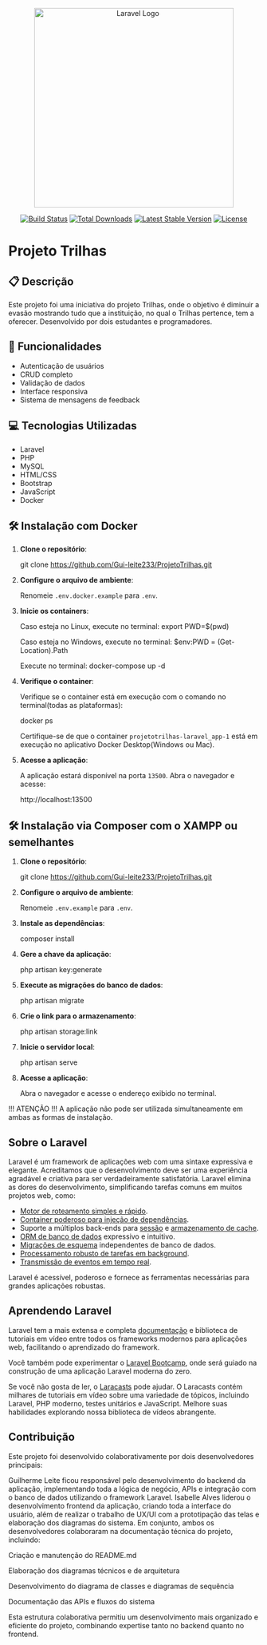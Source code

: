 <p align="center"><a href="https://laravel.com" target="_blank"><img src="https://raw.githubusercontent.com/laravel/art/master/logo-lockup/5%20SVG/2%20CMYK/1%20Full%20Color/laravel-logolockup-cmyk-red.svg" width="400" alt="Laravel Logo"></a></p>

<p align="center">
<a href="https://github.com/laravel/framework/actions"><img src="https://github.com/laravel/framework/workflows/tests/badge.svg" alt="Build Status"></a>
<a href="https://packagist.org/packages/laravel/framework"><img src="https://img.shields.io/packagist/dt/laravel/framework" alt="Total Downloads"></a>
<a href="https://packagist.org/packages/laravel/framework"><img src="https://img.shields.io/packagist/v/laravel/framework" alt="Latest Stable Version"></a>
<a href="https://packagist.org/packages/laravel/framework"><img src="https://img.shields.io/packagist/l/laravel/framework" alt="License"></a>
</p>

# Projeto Trilhas


## 📋 Descrição

Este projeto foi uma iniciativa do projeto Trilhas, onde o objetivo é diminuir a evasão mostrando tudo que a instituição, no qual o Trilhas pertence, tem a oferecer. Desenvolvido por dois estudantes e programadores.

## 🚀 Funcionalidades

- Autenticação de usuários
- CRUD completo
- Validação de dados
- Interface responsiva
- Sistema de mensagens de feedback

## 💻 Tecnologias Utilizadas

- Laravel
- PHP
- MySQL
- HTML/CSS
- Bootstrap
- JavaScript
- Docker



## 🛠️ Instalação com Docker

1. **Clone o repositório**:
    
    git clone https://github.com/Gui-leite233/ProjetoTrilhas.git
    
2. **Configure o arquivo de ambiente**:  

    Renomeie `.env.docker.example` para `.env`.
    
3. **Inicie os containers**:  

    Caso esteja no Linux, execute no terminal: export PWD=$(pwd)

    Caso esteja no Windows, execute no terminal: $env:PWD = (Get-Location).Path

    Execute no terminal: docker-compose up -d 
    
4. **Verifique o container**:

    Verifique se o container está em execução com o comando no terminal(todas as plataformas): 

    docker ps

    Certifique-se de que o container `projetotrilhas-laravel_app-1` está em execução no aplicativo Docker Desktop(Windows ou Mac).

5. **Acesse a aplicação**:  

    A aplicação estará disponível na porta `13500`. Abra o navegador e acesse:
    
    http://localhost:13500

## 🛠️ Instalação via Composer com o XAMPP ou semelhantes

1. **Clone o repositório**:

    git clone https://github.com/Gui-leite233/ProjetoTrilhas.git
    
2. **Configure o arquivo de ambiente**:  

    Renomeie `.env.example` para `.env`.
    
3. **Instale as dependências**:

    composer install
    
4. **Gere a chave da aplicação**:
    
    php artisan key:generate
    
5. **Execute as migrações do banco de dados**:
    
    php artisan migrate
    
6. **Crie o link para o armazenamento**:

    php artisan storage:link
    
7. **Inicie o servidor local**:

    php artisan serve
    
8. **Acesse a aplicação**:  

    Abra o navegador e acesse o endereço exibido no terminal.


!!! ATENÇÃO !!!
A aplicação não pode ser utilizada simultaneamente em ambas as formas de instalação.


## Sobre o Laravel

Laravel é um framework de aplicações web com uma sintaxe expressiva e elegante. Acreditamos que o desenvolvimento deve ser uma experiência agradável e criativa para ser verdadeiramente satisfatória. Laravel elimina as dores do desenvolvimento, simplificando tarefas comuns em muitos projetos web, como:

- [Motor de roteamento simples e rápido](https://laravel.com/docs/routing).
- [Container poderoso para injeção de dependências](https://laravel.com/docs/container).
- Suporte a múltiplos back-ends para [sessão](https://laravel.com/docs/session) e [armazenamento de cache](https://laravel.com/docs/cache).
- [ORM de banco de dados](https://laravel.com/docs/eloquent) expressivo e intuitivo.
- [Migrações de esquema](https://laravel.com/docs/migrations) independentes de banco de dados.
- [Processamento robusto de tarefas em background](https://laravel.com/docs/queues).
- [Transmissão de eventos em tempo real](https://laravel.com/docs/broadcasting).

Laravel é acessível, poderoso e fornece as ferramentas necessárias para grandes aplicações robustas.

## Aprendendo Laravel

Laravel tem a mais extensa e completa [documentação](https://laravel.com/docs) e biblioteca de tutoriais em vídeo entre todos os frameworks modernos para aplicações web, facilitando o aprendizado do framework.

Você também pode experimentar o [Laravel Bootcamp](https://bootcamp.laravel.com), onde será guiado na construção de uma aplicação Laravel moderna do zero.

Se você não gosta de ler, o [Laracasts](https://laracasts.com) pode ajudar. O Laracasts contém milhares de tutoriais em vídeo sobre uma variedade de tópicos, incluindo Laravel, PHP moderno, testes unitários e JavaScript. Melhore suas habilidades explorando nossa biblioteca de vídeos abrangente.

## Contribuição

Este projeto foi desenvolvido colaborativamente por dois desenvolvedores principais:

Guilherme Leite ficou responsável pelo desenvolvimento do backend da aplicação, implementando toda a lógica de negócio, APIs e integração com o banco de dados utilizando o framework Laravel.
Isabelle Alves liderou o desenvolvimento frontend da aplicação, criando toda a interface do usuário, além de realizar o trabalho de UX/UI com a prototipação das telas e elaboração dos diagramas do sistema.
Em conjunto, ambos os desenvolvedores colaboraram na documentação técnica do projeto, incluindo:

Criação e manutenção do README.md

Elaboração dos diagramas técnicos e de arquitetura

Desenvolvimento do diagrama de classes e diagramas de sequência

Documentação das APIs e fluxos do sistema

Esta estrutura colaborativa permitiu um desenvolvimento mais organizado e eficiente do projeto, combinando expertise tanto no backend quanto no frontend.
